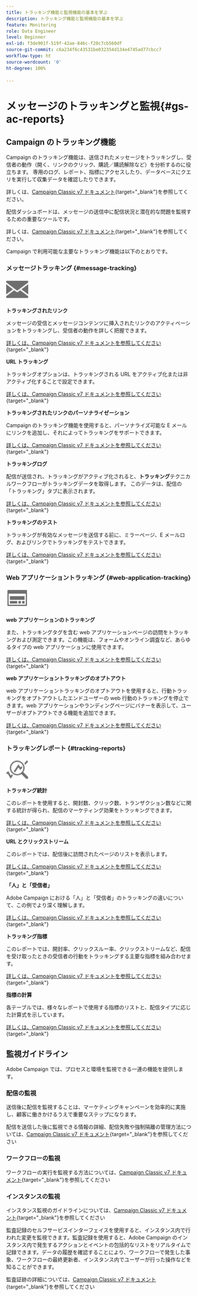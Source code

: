 ```yaml
---
title: トラッキング機能と監視機能の基本を学ぶ
description: トラッキング機能と監視機能の基本を学ぶ
feature: Monitoring
role: Data Engineer
level: Beginner
exl-id: f3de901f-519f-42ae-846c-f20c7cb560df
source-git-commit: c6a234f6c43531be032354d134e4745ad77cbcc7
workflow-type: ht
source-wordcount: '0'
ht-degree: 100%

---
```


# メッセージのトラッキングと監視{#gs-ac-reports}

## Campaign のトラッキング機能

Campaign のトラッキング機能は、送信されたメッセージをトラッキングし、受信者の動作（開く、リンクのクリック、購読／購読解除など）を分析するのに役立ちます。 専用のログ、レポート、指標にアクセスしたり、データベースにクエリを実行して収集データを確認したりできます。

詳しくは、[Campaign Classic v7 ドキュメント](https://experienceleague.adobe.com/docs/campaign-classic/using/getting-started/profile-management/editing-a-profile.html?lang=ja#tracking-tab){target=&quot;_blank&quot;}を参照してください。

配信ダッシュボードは、メッセージの送信中に配信状況と潜在的な問題を監視するための重要なツールです。

詳しくは、[Campaign Classic v7 ドキュメント](https://experienceleague.adobe.com/docs/campaign-classic/using/sending-messages/monitoring-deliveries/delivery-dashboard.html?lang=ja#sending-messages){target=&quot;_blank&quot;}を参照してください。

Campaign で利用可能な主要なトラッキング機能は以下のとおりです。

### メッセージトラッキング {#message-tracking}

<img src="assets/do-not-localize/icon-message-tracking.svg" width="60px">

**トラッキングされたリンク**

メッセージの受信とメッセージコンテンツに挿入されたリンクのアクティベーションをトラッキングし、受信者の動作を詳しく把握できます。

[詳しくは、Campaign Classic v7 ドキュメントを参照してください](https://experienceleague.adobe.com/docs/campaign-classic/using/sending-messages/tracking-messages/how-to-configure-tracked-links.html?lang=ja#sending-messages){target=&quot;_blank&quot;}

**URL トラッキング**

トラッキングオプションは、トラッキングされる URL をアクティブ化または非アクティブ化することで設定できます。

[詳しくは、Campaign Classic v7 ドキュメントを参照してください](https://experienceleague.adobe.com/docs/campaign-classic/using/sending-messages/tracking-messages/personalizing-url-tracking.html?lang=ja#sending-messages){target=&quot;_blank&quot;}


**トラッキングされたリンクのパーソナライゼーション**

Campaign のトラッキング機能を使用すると、パーソナライズ可能な E メールにリンクを追加し、それによってトラッキングをサポートできます。

[詳しくは、Campaign Classic v7 ドキュメントを参照してください](https://experienceleague.adobe.com/docs/campaign-classic/using/sending-messages/tracking-messages/tracking-personalized-links/tracking-personalized-links.html?lang=ja#sending-messages){target=&quot;_blank&quot;}

**トラッキングログ**

配信が送信され、トラッキングがアクティブ化されると、**トラッキング**&#x200B;テクニカルワークフローがトラッキングデータを取得します。 このデータは、配信の「トラッキング」タブに表示されます。

[詳しくは、Campaign Classic v7 ドキュメントを参照してください](https://experienceleague.adobe.com/docs/campaign-classic/using/sending-messages/tracking-messages/accessing-the-tracking-logs.html?lang=ja#sending-messages){target=&quot;_blank&quot;}

**トラッキングのテスト**

トラッキングが有効なメッセージを送信する前に、ミラーページ、E メールログ、およびリンクでトラッキングをテストできます。

[詳しくは、Campaign Classic v7 ドキュメントを参照してください](https://experienceleague.adobe.com/docs/campaign-classic/using/sending-messages/tracking-messages/testing-tracking.html?lang=ja#sending-messages){target=&quot;_blank&quot;}

### Web アプリケーショントラッキング {#web-application-tracking}

<img src="assets/do-not-localize/icon-web-app.svg" width="60px">

**web アプリケーションのトラッキング**

また、トラッキングタグを含む web アプリケーションページの訪問をトラッキングおよび測定できます。この機能は、フォームやオンライン調査など、あらゆるタイプの web アプリケーションに使用できます。

[詳しくは、Campaign Classic v7 ドキュメントを参照してください](https://experienceleague.adobe.com/docs/campaign-classic/using/designing-content/web-applications/tracking-a-web-application.html?lang=ja#designing-content){target=&quot;_blank&quot;}

**web アプリケーショントラッキングのオプトアウト**

web アプリケーショントラッキングのオプトアウトを使用すると、行動トラッキングをオプトアウトしたエンドユーザーの web 行動のトラッキングを停止できます。web アプリケーションやランディングページにバナーを表示して、ユーザーがオプトアウトできる機能を追加できます。

[詳しくは、Campaign Classic v7 ドキュメントを参照してください](https://experienceleague.adobe.com/docs/campaign-classic/using/designing-content/web-applications/web-application-tracking-opt-out.html?lang=ja#designing-content){target=&quot;_blank&quot;}

### トラッキングレポート {#tracking-reports}

<img src="assets/do-not-localize/icon_monitor.svg" width="60px">

**トラッキング統計**

このレポートを使用すると、開封数、クリック数、トランザクション数などに関する統計が得られ、配信のマーケティング効果をトラッキングできます。

[詳しくは、Campaign Classic v7 ドキュメントを参照してください](https://experienceleague.adobe.com/docs/campaign-classic/using/sending-messages/tracking-messages/about-message-tracking.html?lang=ja#tracking-reports){target=&quot;_blank&quot;}

**URL とクリックストリーム**

このレポートでは、配信後に訪問されたページのリストを表示します。

[詳しくは、Campaign Classic v7 ドキュメントを参照してください](https://experienceleague.adobe.com/docs/campaign-classic/using/reporting/reports-on-deliveries/delivery-reports.html?lang=ja#urls-and-click-streams){target=&quot;_blank&quot;}

**「人」と「受信者」**

Adobe Campaign における「人」と「受信者」のトラッキングの違いについて、この例でより深く理解します。

[詳しくは、Campaign Classic v7 ドキュメントを参照してください](https://experienceleague.adobe.com/docs/campaign-classic/using/reporting/reports-on-deliveries/person-people-recipients.html?lang=ja#reporting){target=&quot;_blank&quot;}

**トラッキング指標**

このレポートでは、開封率、クリックスルー率、クリックストリームなど、配信を受け取ったときの受信者の行動をトラッキングする主要な指標を組み合わせます。

[詳しくは、Campaign Classic v7 ドキュメントを参照してください](https://experienceleague.adobe.com/docs/campaign-classic/using/reporting/reports-on-deliveries/delivery-reports.html?lang=ja#reporting){target=&quot;_blank&quot;}

**指標の計算**

各テーブルでは、様々なレポートで使用する指標のリストと、配信タイプに応じた計算式を示しています。

[詳しくは、Campaign Classic v7 ドキュメントを参照してください](https://experienceleague.adobe.com/docs/campaign-classic/using/reporting/reports-on-deliveries/indicator-calculation.html?lang=ja#reporting){target=&quot;_blank&quot;}

## 監視ガイドライン

Adobe Campaign では、プロセスと環境を監視できる一連の機能を提供します。

### 配信の監視

送信後に配信を監視することは、マーケティングキャンペーンを効率的に実施し、顧客に働きかけるうえで重要なステップになります。

配信を送信した後に監視できる情報の詳細、配信失敗や強制隔離の管理方法については、[Campaign Classic v7 ドキュメント](https://experienceleague.adobe.com/docs/campaign-classic/using/sending-messages/monitoring-deliveries/about-delivery-monitoring.html?lang=ja#sending-messages){target=&quot;_blank&quot;}を参照してください

### ワークフローの監視

ワークフローの実行を監視する方法については、[Campaign Classic v7 ドキュメント](https://experienceleague.adobe.com/docs/campaign-classic/using/automating-with-workflows/monitoring-workflows/monitoring-workflow-execution.html?lang=ja#automating-with-workflows){target=&quot;_blank&quot;}を参照してください

### インスタンスの監視

インスタンス監視のガイドラインについては、[Campaign Classic v7 ドキュメント](https://experienceleague.adobe.com/docs/campaign-classic/using/monitoring-campaign-classic/introduction/monitoring-guidelines.html?lang=ja#monitoring-campaign-classic){target=&quot;_blank&quot;}を参照してください

監査記録のセルフサービスインターフェイスを使用すると、インスタンス内で行われた変更を監視できます。監査記録を使用すると、Adobe Campaign のインスタンス内で発生するアクションとイベントの包括的なリストをリアルタイムで記録できます。データの履歴を確認することにより、ワークフローで発生した事象、ワークフローの最終更新者、インスタンス内でユーザーが行った操作などを知ることができます。

監査証跡の詳細については、[Campaign Classic v7 ドキュメント](https://experienceleague.adobe.com/docs/campaign-classic/using/monitoring-campaign-classic/production-procedures/audit-trail.html?lang=ja#accessing-audit-trail){target=&quot;_blank&quot;}を参照してください
